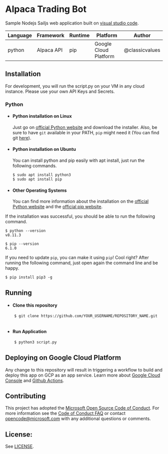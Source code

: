 # Alpaca Trading Bot

Sample Nodejs Sailjs web application built on [visual studio code](https://code.visualstudio.com/).

Language| Framework | Runtime | Platform | Author |
| --------| -------- | -------- |--------|--------|
python| Alpaca API | pip | Google Cloud Platform| @classicvalues |

## Installation

For development, you will run the script.py on your VM in any cloud instance. Please use your own API Keys and Secrets.

### Python
- #### Python installation on Linux

  Just go on [official Python website](https://python.org/) and download the installer.
Also, be sure to have `git` available in your PATH, `pip` might need it (You can find git [here](https://git-scm.com/)).

- #### Python installation on Ubuntu

  You can install python and pip easily with apt install, just run the following commands.

      $ sudo apt install python3
      $ sudo apt install pip

- #### Other Operating Systems
  You can find more information about the installation on the [official Python website](https://python.org/) and the [official pip website](https://pip.org/).

If the installation was successful, you should be able to run the following command.

    $ python --version
    v8.11.3

    $ pip --version
    6.1.0

If you need to update `pip`, you can make it using `pip`! Cool right? After running the following command, just open again the command line and be happy.

    $ pip install pip3 -g

## Running

 - #### Clone this repository  

```bash
    $ git clone https://github.com/YOUR_USERNAME/REPOSITORY_NAME.git
```

```

```
- #### Run Application
```bash
    $ python3 script.py
```

## Deploying on Google Cloud Platform

Any change to this repository will result in triggering a workflow to build and deploy this app on GCP as an app service. Learn more about [Google Cloud Console](https://console.cloud.google.com) and [Github Actions](https://docs.github.com/en/actions).

## Contributing

This project has adopted the [Microsoft Open Source Code of Conduct](https://opensource.microsoft.com/codeofconduct/). For more information see the [Code of Conduct FAQ](https://opensource.microsoft.com/codeofconduct/faq/) or contact [opencode@microsoft.com](mailto:opencode@microsoft.com) with any additional questions or comments.


## License:

See [LICENSE](LICENSE).
